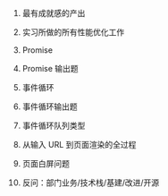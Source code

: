 1. 最有成就感的产出

2. 实习所做的所有性能优化工作

3. Promise

4. Promise 输出题

5. 事件循环

6. 事件循环输出题

7. 事件循环队列类型

8. 从输入 URL 到页面渲染的全过程

9. 页面白屏问题

10. 反问：部门业务/技术栈/基建/改进/开源
